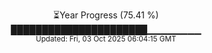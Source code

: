 <p align="center">
⏳Year Progress (75.41 %)<br>
██████████████████████▁▁▁▁▁▁▁▁ <br>
<sub>Updated: Fri, 03 Oct 2025 06:04:15 GMT</sub>
</p>

